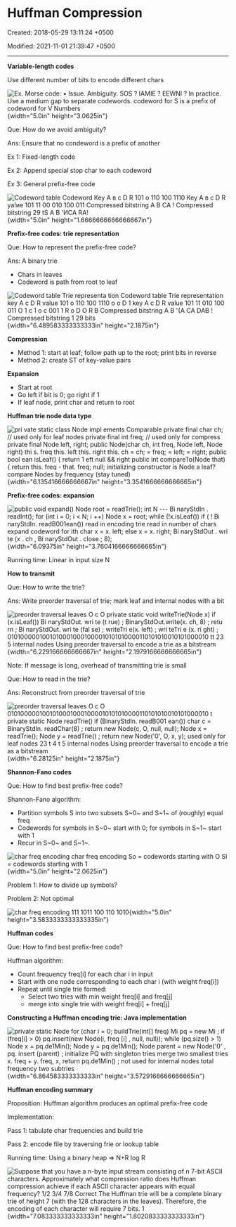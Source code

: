 # Huffman Compression

Created: 2018-05-29 13:11:24 +0500

Modified: 2021-11-01 21:39:47 +0500

---

**Variable-length codes**

Use different number of bits to encode different chars



![Ex. Morse code: • Issue. Ambiguity. SOS ? IAMIE ? EEWNI ? In practice. Use a medium gap to separate codewords. codeword for S is a prefix of codeword for V Numbers ](media/Huffman-Compression-image1.jpg){width="5.0in" height="3.0625in"}



Que: How do we avoid ambiguity?

Ans: Ensure that no condeword is a prefix of another



Ex 1: Fixed-length code

Ex 2: Append special stop char to each codeword

Ex 3: General prefix-free code



![Codeword tabIe Codeword Кеу А в с D R 101 о 110 100 1110 Кеу А в с D R уа!ие 101 11 00 010 100 011 Compressed bitstring А В СА ! Compressed bitstring 29 tS А В 'ИСА RA! ](media/Huffman-Compression-image2.jpg){width="5.0in" height="1.6666666666666667in"}



**Prefix-free codes: trie representation**

Que: How to represent the prefix-free code?

Ans: A binary trie
-   Chars in leaves
-   Codeword is path from root to leaf



![Codeword table Trie representa tion Codeword table Trie representation key A c D R value 101 o 110 100 1110 o o D 1 key A c D R value 101 11 010 100 011 O 1 c 1 o c 001 1 R o D O R B Compressed bitstring A B '{A CA DAB ! Compressed bitstring 1 29 bits ](media/Huffman-Compression-image3.jpg){width="6.489583333333333in" height="2.1875in"}



**Compression**
-   Method 1: start at leaf; follow path up to the root; print bits in reverse
-   Method 2: create ST of key-value pairs



**Expansion**
-   Start at root
-   Go left if bit is 0; go right if 1
-   If leaf node, print char and return to root



**Huffman trie node data type**

![pri vate static class Node impl ements Comparable<Node> private final char ch; // used only for leaf nodes private final int freq; // used only for compress private final Node left, right; public Node(char ch, int freq, Node left, Node right) thi s. freq this. left this. right this. ch = ch; = freq; = left; = right; public bool ean isLeaf() { return 1 eft null && right public int compareTo(Node that) { return this. freq - that. freq; null; initializing constructor is Node a leaf? compare Nodes by frequency (stay tuned) ](media/Huffman-Compression-image4.jpg){width="6.135416666666667in" height="3.3541666666666665in"}



**Prefix-free codes: expansion**

![public void expand() Node root = readTrie(); int N --- Bi naryStdIn . readlnt(); for (int i = 0; i < N; i ++) Node x = root; while (!x.isLeaf()) if ( ! Bi naryStdIn. readB001ean()) read in encoding trie read in number of chars expand codeword for ith char x = x. left; else x = x. right; Bi naryStdOut . wri te (x . ch , Bi naryStdOut . close ; 8); ](media/Huffman-Compression-image5.jpg){width="6.09375in" height="3.7604166666666665in"}



Running time: Linear in input size N



**How to transmit**

Que: How to write the trie?

Ans: Write preorder traversal of trie; mark leaf and internal nodes with a bit

![preorder traversal leaves O c O private static void writeTrie(Node x) if (x.isLeaf()) Bi naryStdOut. wri te (t rue) ; BinaryStdOut.write(x. ch, 8) ; retu rn ; Bi naryStdOut. wri te (fal se) ; writeTri e(x. left) ; wri teTri e (x. ri ght) ; 01010000010010100010001000010101010000110101010010101000010 tt 23 5 internal nodes Using preorder traversal to encode a trie as a bitstream ](media/Huffman-Compression-image6.jpg){width="6.229166666666667in" height="2.1979166666666665in"}



Note: If message is long, overhead of transmitting trie is small



Que: How to read in the trie?

Ans: Reconstruct from preorder traversal of trie

![preorder traversal leaves O c O 01010000010010100010001000010101010000110101010010101000010 t private static Node readTrie() if (BinaryStdIn. readB001 ean()) char c = BinaryStdIn. readChar(8) ; return new Node(c, O, null, null); Node x = readTrie(); Node y = readTrie() ; return new Node('0', O, x, y); used only for leaf nodes 23 t 4 t 5 internal nodes Using preorder traversal to encode a trie as a bitstream ](media/Huffman-Compression-image7.jpg){width="6.28125in" height="2.1875in"}



**Shannon-Fano codes**

Que: How to find best prefix-free code?

Shannon-Fano algorithm:
-   Partition symbols S into two subsets S~0~ and S~1~ of (roughly) equal freq
-   Codewords for symbols in S~0~ start with 0; for symbols in S~1~ start with 1
-   Recur in S~0~ and S~1~.



![char freq encoding char freq encoding So = codewords starting with O Sl = codewords starting with 1 ](media/Huffman-Compression-image8.jpg){width="5.0in" height="2.0625in"}



Problem 1: How to divide up symbols?

Problem 2: Not optimal



![char freq encoding 111 1011 100 110 1010 ](media/Huffman-Compression-image9.jpg){width="5.0in" height="3.5833333333333335in"}



**Huffman codes**

Que: How to find best prefix-free code?



Huffman algorithm:
-   Count frequency freq[i] for each char i in input
-   Start with one node corresponding to each char i (with weight freq[i])
-   Repeat until single trie formed:
    -   Select two tries with min weight freq[i] and freq[j]
    -   merge into single trie with weight freq[i] + freq[j]



**Constructing a Huffman encoding trie: Java implementation**

![private static Node for (char i = 0; buildTrie(int[] freq) Mi pq = new Mi ; if (freq[i] > 0) pq.insert(new Node(i, freq [i] , null, null)); while (pq.size() > 1) Node x = pq.de1Min(); Node y = pq.de1Min(); Node parent = new Node('0' , pq. insert (parent) ; initialize PQ with singleton tries merge two smallest tries x. freq + y. freq, x, return pq.de1Min() ; not used for internal nodes total frequency two subtries ](media/Huffman-Compression-image10.jpg){width="6.864583333333333in" height="3.5729166666666665in"}



**Huffman encoding summary**

Proposition: Huffman algorithm produces an optimal prefix-free code



Implementation:

Pass 1: tabulate char frequencies and build trie

Pass 2: encode file by traversing frie or lookup table



Running time: Using a binary heap => N+R log R



![Suppose that you have a n-byte input stream consisting of n 7-bit ASCII characters. Approximately what compression ratio does Huffman compression achieve if each ASCII character appears with equal frequency? 1/2 3/4 7/8 Correct The Huffman trie will be a complete binary trie of height 7 (with the 128 characters in the leaves). Therefore, the encoding of each character will require 7 bits. 1 ](media/Huffman-Compression-image11.png){width="7.083333333333333in" height="1.8020833333333333in"}













